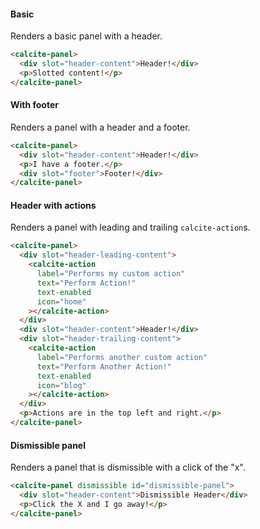 #### Basic

Renders a basic panel with a header.

```html
<calcite-panel>
  <div slot="header-content">Header!</div>
  <p>Slotted content!</p>
</calcite-panel>
```

#### With footer

Renders a panel with a header and a footer.

```html
<calcite-panel>
  <div slot="header-content">Header!</div>
  <p>I have a footer.</p>
  <div slot="footer">Footer!</div>
</calcite-panel>
```

#### Header with actions

Renders a panel with leading and trailing `calcite-action`s.

```html
<calcite-panel>
  <div slot="header-leading-content">
    <calcite-action
      label="Performs my custom action"
      text="Perform Action!"
      text-enabled
      icon="home"
    ></calcite-action>
  </div>
  <div slot="header-content">Header!</div>
  <div slot="header-trailing-content">
    <calcite-action
      label="Performs another custom action"
      text="Perform Another Action!"
      text-enabled
      icon="blog"
    ></calcite-action>
  </div>
  <p>Actions are in the top left and right.</p>
</calcite-panel>
```

#### Dismissible panel

Renders a panel that is dismissible with a click of the "x".

```html
<calcite-panel dismissible id="dismissible-panel">
  <div slot="header-content">Dismissible Header</div>
  <p>Click the X and I go away!</p>
</calcite-panel>
```
